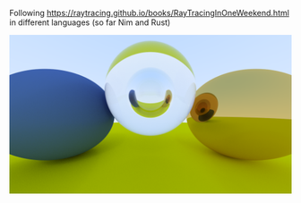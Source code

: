 Following https://raytracing.github.io/books/RayTracingInOneWeekend.html in different languages (so far Nim and Rust)

![ray traced spheres with glass bubble](https://github.com/danielclarke/raytracing/blob/main/nim/images/hovering-centre-bubble.png?raw=true)